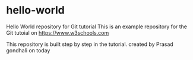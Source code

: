 # hello-world
Hello World repository for Git tutorial
This is an example repository for the Git tutoial on https://www.w3schools.com

This repository is built step by step in the tutorial. 
created by Prasad gondhali on today
